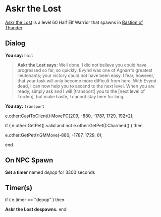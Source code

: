 # Askr the Lost



[Askr the Lost](/npc/209156) is a level 60 Half Elf Warrior that spawns in [Bastion of Thunder](/zone/209).



## Dialog

**You say:** `hail`



>**Askr the Lost says:** Well done.  I did not believe you could have progressed so far, so quickly.  Evynd was one of Agnarr's greatest lieutenants; your victory could not have been easy.  I fear, however, that your task will only become more difficult from here.  With Evynd dead, I can now help you to ascend to the next level.  When you are ready, simply ask and I will [transport] you to the [next level of Torden], but make haste, I cannot stay here for long.




**You say:** `transport`





e.other:CastToClient():MovePC(209, -880, -1787, 1729, 192*2);


if ( e.other:GetPet().valid and not e.other:GetPet():Charmed() ) then



e.other:GetPet():GMMove(-880, -1787, 1729, 0);

end



## On NPC Spawn

**Set a timer** named *depop* for 3300 seconds


## Timer(s)

if ( e.timer == "depop" ) then


**Askr the Lost despawns.**
end

